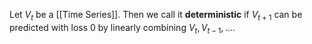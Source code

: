Let $V_{t}$ be a [[Time Series]]. Then we call it **deterministic** if $V_{t+1}$ can be predicted with loss 0 by linearly combining $V_{t}, V_{t-1},\dots$.
